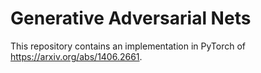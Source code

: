 # Generative Adversarial Nets

This repository contains an implementation in PyTorch of https://arxiv.org/abs/1406.2661.
